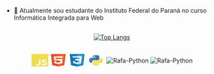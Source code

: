- 📔 Atualmente sou estudante do Instituto Federal do Paraná no curso Informática Integrada para Web
##
<div align="center" >


[![Top Langs](https://github-readme-stats.vercel.app/api/top-langs/?username=TainaDr&layout=compact&theme=dracula&bg_color=,0d0d0d,191919&title_color=fff&text_color=fff&icon_color=ff79c6)](https://github.com/TainaDr/github-readme-stats)
</div>

<div align="center" style="display: inline_block"><br>
  <img align="center" alt="Rafa-Js" height="30" width="40" src="https://raw.githubusercontent.com/devicons/devicon/master/icons/javascript/javascript-plain.svg">
  <img align="center" alt="Rafa-HTML" height="30" width="40" src="https://raw.githubusercontent.com/devicons/devicon/master/icons/html5/html5-original.svg">
  <img align="center" alt="Rafa-CSS" height="30" width="40" src="https://raw.githubusercontent.com/devicons/devicon/master/icons/css3/css3-original.svg">
  <img align="center" alt="Rafa-Python" height="30" width="40" src="https://raw.githubusercontent.com/devicons/devicon/master/icons/python/python-original.svg">
  <img align="center" alt="Rafa-Python" height="30" width="40" src="https://cdn.jsdelivr.net/gh/devicons/devicon@latest/icons/dart/dart-original.svg">
  <img align="center" alt="Rafa-Python" height="30" width="40" src="https://cdn.jsdelivr.net/gh/devicons/devicon@latest/icons/flutter/flutter-original.svg">
  
</div>
